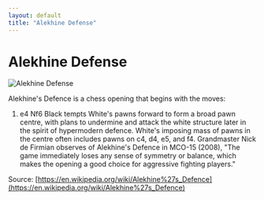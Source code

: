 ```yaml
---
layout: default
title: "Alekhine Defense"
---
```


# Alekhine Defense

![Alekhine Defense](https://www.thechesswebsite.com/wp-content/uploads/2012/07/alekhinedefensebig.jpg)

Alekhine's Defence is a chess opening that begins with the moves:

1. e4 Nf6
Black tempts White's pawns forward to form a broad pawn centre, with plans to undermine and attack the white structure later in the spirit of hypermodern defence. White's imposing mass of pawns in the centre often includes pawns on c4, d4, e5, and f4. Grandmaster Nick de Firmian observes of Alekhine's Defence in MCO-15 (2008), "The game immediately loses any sense of symmetry or balance, which makes the opening a good choice for aggressive fighting players."

Source: [https://en.wikipedia.org/wiki/Alekhine%27s_Defence](https://en.wikipedia.org/wiki/Alekhine%27s_Defence)
